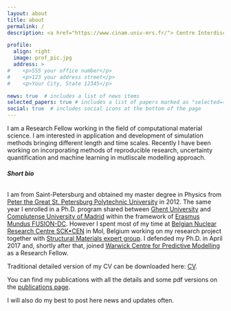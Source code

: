 ```yaml
---
layout: about
title: about
permalink: /
description: <a href="https://www.cinam.univ-mrs.fr/"> Centre Interdisciplinaire de Nanoscience de Marseille </a> • <a href="https://www.cinam.univ-mrs.fr/cinam/team/theorie-et-simulation-numerique/"> Départment Théorie et Simulation Numérique </a>

profile:
  align: right
  image: prof_pic.jpg
  address: >
#    <p>555 your office number</p>
#    <p>123 your address street</p>
#    <p>Your City, State 12345</p>

news: true  # includes a list of news items
selected_papers: true # includes a list of papers marked as "selected={true}"
social: true  # includes social icons at the bottom of the page
---
```


I am a Research Fellow working in the field of computational material science.
I am interested in application and development of simulation methods bringing different length and time scales.
Recently I have been working on incorporating methods of reproducible research, uncertainty quantification and machine learning in mutliscale modelling approach.

###### **Short bio**

I am from Saint-Petersburg and obtained my master degree in Physics from [Peter the Great St. Petersburg Polytechnic University](https://english.spbstu.ru/) in 2012.
The same year I enrolled in a Ph.D. program shared between [Ghent University](https://www.ugent.be/en) and [Complutense University of Madrid](https://www.ucm.es/english) within the framework of [Erasmus Mundus FUSION-DC](http://www.em-fusion-dc.org/).
However I spent most of my time at [Belgian Nuclear Research Centre SCK•CEN](https://www.sckcen.be/en) in Mol, Belgium working on my research project together with [Structural Materials expert group](https://science.sckcen.be/en/Institutes/NMS/SMA).
I defended my Ph.D. in April 2017 and, shortly after that, joined [Warwick Centre for Predictive Modelling](https://warwick.ac.uk/fac/sci/wcpm/) as a Research Fellow.

Traditional detailed version of my CV can be downloaded here: <a href="/assets/pdf/Grigorev_CV.pdf" target="_blank" title="download CV"> <i class="far fa-file-pdf" aria-hidden="true"></i> CV</a>.

You can find my publications with all the details and some pdf versions on the [publications page](/publications/).

I will also do my best to post here news and updates often.
